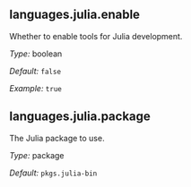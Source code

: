 [comment]: # (Do not edit this file as it is autogenerated. Go to docs/individual-docs if you want to make edits.)


[comment]: # (Please add your documentation on top of this line)

## languages\.julia\.enable

Whether to enable tools for Julia development\.



*Type:*
boolean



*Default:*
` false `



*Example:*
` true `



## languages\.julia\.package



The Julia package to use\.



*Type:*
package



*Default:*
` pkgs.julia-bin `
